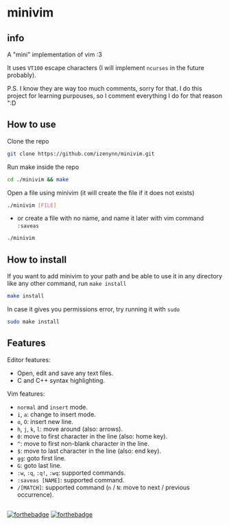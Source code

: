 # minivim

## info

A "mini" implementation of vim :3

It uses `VT100` escape characters (I will implement `ncurses` in the future probably).

P.S. I know they are way too much comments, sorry for that. I do this project for learning purpouses, so I comment everything I do for that reason ":D

## How to use

Clone the repo

```sh
git clone https://github.com/izenynn/minivim.git
```

Run make inside the repo

```sh
cd ./minivim && make
```

Open a file using minivim (it will create the file if it does not exists)

```sh
./minivim [FILE]
```

- or create a file with no name, and name it later with vim command `:saveas`

```sh
./minivim
```

## How to install

If you want to add minivim to your path and be able to use it in any directory like any other command, run `make install`

```sh
make install
```

In case it gives you permissions error, try running it with `sudo`

```sh
sudo make install
```

## Features

Editor features:
- Open, edit and save any text files.
- C and C++ syntax highlighting.

Vim features:
- `normal` and `insert` mode.
- `i`, `a`: change to insert mode.
- `o`, `O`: insert new line.
- `h`, `j`, `k`, `l`: move around (also: arrows).
- `0`: move to first character in the line (also: home key).
- `^`: move to first non-blank character in the line.
- `$`: move to last character in the line (also: end key).
- `gg`: goto first line.
- `G`: goto last line.
- `:w`, `:q`, `:q!`, `:wq`: supported commands.
- `:saveas [NAME]`: supported command.
- `/[MATCH]`: supported command (`n` / `N`: move to next / previous occurrence).

##
[![forthebadge](https://forthebadge.com/images/badges/made-with-c.svg)](https://forthebadge.com)
[![forthebadge](https://forthebadge.com/images/badges/you-didnt-ask-for-this.svg)](https://forthebadge.com)
